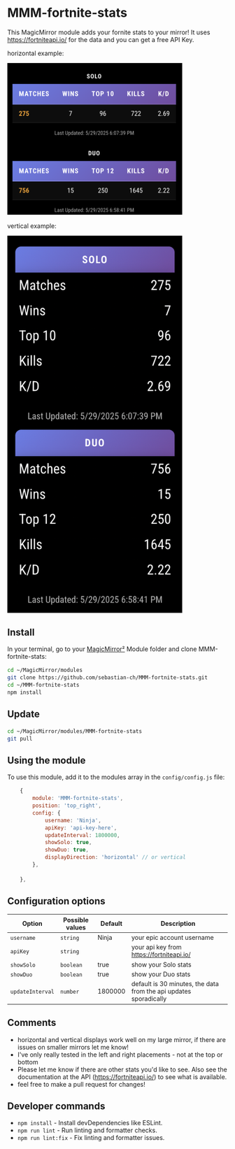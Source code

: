 # MMM-fortnite-stats
This MagicMirror module adds your fornite stats to your mirror! It uses https://fortniteapi.io/ for the data and you can get a free API Key.

horizontal example:

<img src="./horizontal.png" width="400">

vertical example:

<img src="./vertical.png" width="400">


## Install

In your terminal, go to your [MagicMirror²][mm] Module folder and clone MMM-fortnite-stats:

```bash
cd ~/MagicMirror/modules
git clone https://github.com/sebastian-ch/MMM-fortnite-stats.git
cd ~/MMM-fortnite-stats
npm install
```

## Update

```bash
cd ~/MagicMirror/modules/MMM-fortnite-stats
git pull
```

## Using the module

To use this module, add it to the modules array in the `config/config.js` file:

```js
    {
		module: 'MMM-fortnite-stats',
		position: 'top_right',
		config: {
			username: 'Ninja',
			apiKey: 'api-key-here',
			updateInterval: 1800000,
			showSolo: true,
			showDuo: true,
			displayDirection: 'horizontal' // or vertical
		},

	},
```

## Configuration options

Option|Possible values|Default|Description
------|------|------|-----------
`username`|`string`|Ninja|your epic account username
`apiKey`|`string`||your api key from https://fortniteapi.io/
`showSolo`|`boolean`|true |show your Solo stats
`showDuo`|`boolean`|true| show your Duo stats
`updateInterval`| `number` | 1800000 | default is 30 minutes, the data from the api updates sporadically


## Comments
- horizontal and vertical displays work well on my large mirror, if there are issues on smaller mirrors let me know!
- I've only really tested in the left and right placements - not at the top or bottom
- Please let me know if there are other stats you'd like to see. Also see the documentation at the API (https://fortniteapi.io/) to see what is available.
- feel free to make a pull request for changes!



## Developer commands

- `npm install` - Install devDependencies like ESLint.
- `npm run lint` - Run linting and formatter checks.
- `npm run lint:fix` - Fix linting and formatter issues.

[mm]: https://github.com/MagicMirrorOrg/MagicMirror
